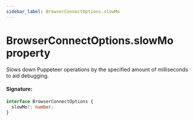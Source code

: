 ```yaml
---
sidebar_label: BrowserConnectOptions.slowMo
---
```


# BrowserConnectOptions.slowMo property

Slows down Puppeteer operations by the specified amount of milliseconds to aid debugging.

#### Signature:

```typescript
interface BrowserConnectOptions {
  slowMo?: number;
}
```
